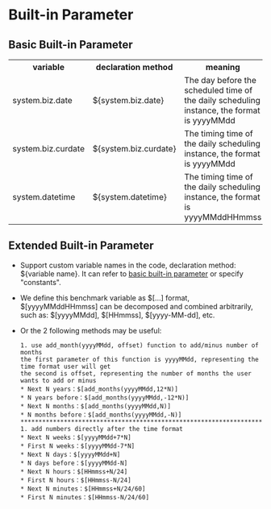 # Built-in Parameter

## Basic Built-in Parameter

<table>
    <tr><th>variable</th><th>declaration method</th><th>meaning</th></tr>
    <tr>
        <td>system.biz.date</td>
        <td>${system.biz.date}</td>
        <td>The day before the scheduled time of the daily scheduling instance, the format is yyyyMMdd</td>
    </tr>
    <tr>
        <td>system.biz.curdate</td>
        <td>${system.biz.curdate}</td>
        <td>The timing time of the daily scheduling instance, the format is yyyyMMdd</td>
    </tr>
    <tr>
        <td>system.datetime</td>
        <td>${system.datetime}</td>
        <td>The timing time of the daily scheduling instance, the format is yyyyMMddHHmmss</td>
    </tr>
</table>

## Extended Built-in Parameter

- Support custom variable names in the code, declaration method: \${variable name}. It can refer to [basic built-in parameter](#basic-built-in-parameter) or specify "constants".

- We define this benchmark variable as \$[...] format, \$[yyyyMMddHHmmss] can be decomposed and combined arbitrarily, such as: \$[yyyyMMdd], \$[HHmmss], \$[yyyy-MM-dd], etc.

- Or the 2 following methods may be useful:

      1. use add_month(yyyyMMdd, offset) function to add/minus number of months
      the first parameter of this function is yyyyMMdd, representing the time format user will get
      the second is offset, representing the number of months the user wants to add or minus
      * Next N years：$[add_months(yyyyMMdd,12*N)]
      * N years before：$[add_months(yyyyMMdd,-12*N)]
      * Next N months：$[add_months(yyyyMMdd,N)]
      * N months before：$[add_months(yyyyMMdd,-N)]
      *********************************************************************************************************
      1. add numbers directly after the time format
      * Next N weeks：$[yyyyMMdd+7*N]
      * First N weeks：$[yyyyMMdd-7*N]
      * Next N days：$[yyyyMMdd+N]
      * N days before：$[yyyyMMdd-N]
      * Next N hours：$[HHmmss+N/24]
      * First N hours：$[HHmmss-N/24]
      * Next N minutes：$[HHmmss+N/24/60]
      * First N minutes：$[HHmmss-N/24/60]